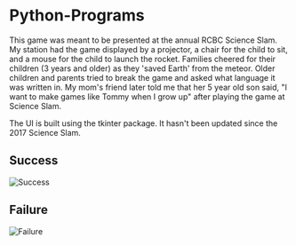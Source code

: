# Python-Programs
This game was meant to be presented at the annual RCBC Science Slam. My
station had the game displayed by a projector, a chair for the child to sit,
and a mouse for the child to launch the rocket.
Families cheered for their children (3 years and older) as they 'saved Earth' from the meteor. 
Older children and parents tried to break the game and asked what language it was written in.
My mom's friend later told me that her 5 year old son said, "I want to make games like Tommy when I grow up"
after playing the game at Science Slam.

The UI is built using the tkinter package. It hasn't been updated since the 2017 Science Slam.

## Success
![Success](https://s15.postimg.cc/ynz64vtyj/successfully_destroyed.gif)
## Failure
![Failure](https://s15.postimg.cc/rkrapigvv/earth_impacted.gif)
